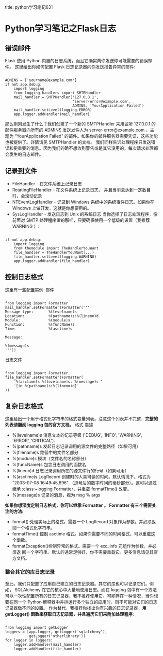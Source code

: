 title: python学习笔记031 

#  Python学习笔记之Flask日志 
##  错误邮件 
Flask 使用 Python 内置的日志系统，而且它确实向你发送你可能需要的错误邮件。 这里给出你如何配置 Flask 日志记录器向你发送报告异常的邮件:
```

ADMINS = ['yourname@example.com']
if not app.debug:
    import logging
    from logging.handlers import SMTPHandler
    mail_handler = SMTPHandler('127.0.0.1',
                               'server-error@example.com',
                               ADMINS, 'YourApplication Failed')
    mail_handler.setLevel(logging.ERROR)
    app.logger.addHandler(mail_handler)

```
那么刚刚发生了什么？我们创建了一个新的 SMTPHandler 来用监听 127.0.0.1 的邮件服务器向所有的 ADMINS 发送发件人为 server-error@example.com ，主题为 “YourApplication Failed” 的邮件。如果你的邮件服务器需要凭证，这些功能也被提供了。详情请见 SMTPHandler 的文档。
我们同样告诉处理程序只发送错误和更重要的消息。因为我们的确不想收到警告或是其它没用的，每次请求处理都会发生的日志邮件。

##  记录到文件 
  * FileHandler - 在文件系统上记录日志
  * RotatingFileHandler - 在文件系统上记录日志， 并且当消息达到一定数目时，会滚动记录
  * NTEventLogHandler - 记录到 Windows 系统中的系统事件日志。如果你在 Windows 上做开发，这就是你想要用的。
  * SysLogHandler - 发送日志到 Unix 的系统日志
当你选择了日志处理程序，像前面对 SMTP 处理程序做的那样，只要确保使用一个低级的设置（我推荐 WARNING ）:
```

if not app.debug:
    import logging
    from themodule import TheHandlerYouWant
    file_handler = TheHandlerYouWant(...)
    file_handler.setLevel(logging.WARNING)
    app.logger.addHandler(file_handler)

```
##  控制日志格式 
这里有一些配置实例:
邮件
```

from logging import Formatter
mail_handler.setFormatter(Formatter('''
Message type:       %(levelname)s
Location:           %(pathname)s:%(lineno)d
Module:             %(module)s
Function:           %(funcName)s
Time:               %(asctime)s

Message:

%(message)s
'''))

```
日志文件
```

from logging import Formatter
file_handler.setFormatter(Formatter(
    '%(asctime)s %(levelname)s: %(message)s '
    '[in %(pathname)s:%(lineno)d]'
))

```
##  复杂日志格式 
这里给出一个用于格式化字符串的格式变量列表。注意这个列表并不完整，**完整的列表请翻阅 logging 包的官方文档。**
格式	描述
  * %(levelname)s	消息文本的记录等级 ('DEBUG', 'INFO', 'WARNING', 'ERROR', 'CRITICAL').
  * %(pathname)s	发起日志记录调用的源文件的完整路径（如果可用）
  * %(filename)s	路径中的文件名部分
  * %(module)s	模块（文件名的名称部分）
  * %(funcName)s	包含日志调用的函数名
  * %(lineno)d	日志记录调用所在的源文件行的行号（如果可用）
  * %(asctime)s	LogRecord 创建时的人类可读的时间。默认情况下，格式为 "2003-07-08 16:49:45,896" （逗号后的数字时间的毫秒部分）。这可以通过继承 :class:~logging.Formatter，并重载 formatTime() 改变。
  * %(message)s	记录的消息，视为 msg % args

**如果你想深度定制日志格式，你可以继承 Formatter 。 Formatter 有三个需要关注的方法:**
  * format():处理实际上的格式。需要一个 LogRecord 对象作为参数，并必须返回一个格式化字符串。
  * formatTime():控制 asctime 格式。如果你需要不同的时间格式，可以重载这个函数。
  * formatException()控制异常的格式。需要一个 exc_info 元组作为参数，并必须返 回一个字符串。默认的通常足够好，你不需要重载它。更多信息请见其官方文档。

###  整合其它的库日志记录 
至此，我们只配置了应用自己建立的日志记录器。其它的库也可以记录它们。例如， SQLAlchemy 在它的核心中大量地使用日志。而在 logging 包中有一个方法可以一次性配置所有的日志记录器，我不推荐使用它。可能存在一种情况，当你想要在同一个 Python 解释器中并排运行多个独立的应用时，则不可能对它们的日志记录器做不同的设置。
作为替代，我推荐你找出你有兴趣的日志记录器，**用 getLogger() 函数来获取日志记录器，并且遍历它们来附加处理程序:**
```

from logging import getLogger
loggers = [app.logger, getLogger('sqlalchemy'),
           getLogger('otherlibrary')]
for logger in loggers:
    logger.addHandler(mail_handler)
    logger.addHandler(file_handler)

```


